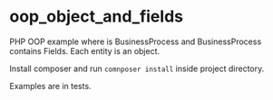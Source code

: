 # oop_object_and_fields
PHP OOP example where is BusinessProcess and BusinessProcess contains Fields. Each entity is an object.

Install composer and run `comnposer install` inside project directory.

Examples are in tests.
